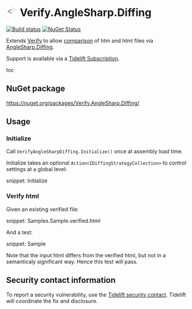 # <img src="/src/icon.png" height="30px"> Verify.AngleSharp.Diffing

[![Build status](https://ci.appveyor.com/api/projects/status/18lflc71pchw565r?svg=true)](https://ci.appveyor.com/project/SimonCropp/Verify-AngleSharp-Diffing)
[![NuGet Status](https://img.shields.io/nuget/v/Verify.Phash.svg)](https://www.nuget.org/packages/Verify.AngleSharp.Diffing/)

Extends [Verify](https://github.com/SimonCropp/Verify) to allow [comparison](https://github.com/SimonCropp/Verify/blob/master/docs/comparer.md) of htm and html files via [AngleSharp.Diffing](https://github.com/AngleSharp/AngleSharp.Diffing).

Support is available via a [Tidelift Subscription](https://tidelift.com/subscription/pkg/nuget-verify.anglesharp.diffing?utm_source=nuget-verify.anglesharp.diffing&utm_medium=referral&utm_campaign=enterprise).

toc


## NuGet package

https://nuget.org/packages/Verify.AngleSharp.Diffing/


## Usage

### Initialize

Call `VerifyAngleSharpDiffing.Initialize()` once at assembly load time.

Initialize takes an optional `Action<IDiffingStrategyCollection>` to control settings at a global level:

snippet: Initialize


### Verify html

Given an existing verified file:

snippet: Samples.Sample.verified.html

And a test: 

snippet: Sample

Note that the input html differs from the verified html, but not in a semanticaly significant way. Hence this test will pass.


## Security contact information

To report a security vulnerability, use the [Tidelift security contact](https://tidelift.com/security). Tidelift will coordinate the fix and disclosure.